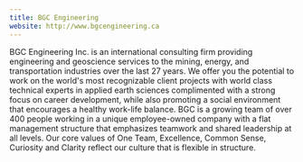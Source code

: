 ```yaml
---
title: BGC Engineering
website: http://www.bgcengineering.ca
---
```


BGC Engineering Inc. is an international consulting firm providing engineering and geoscience services to the mining, energy, and transportation industries over the last 27 years. We offer you the potential to work on the world's most recognizable client projects with world class technical experts in applied earth sciences complimented with a strong focus on career development, while also promoting a social environment that encourages a healthy work-life balance. BGC is a growing team of over 400 people working in a unique employee-owned company with a flat management structure that emphasizes teamwork and shared leadership at all levels. Our core values of One Team, Excellence, Common Sense, Curiosity and Clarity reflect our culture that is flexible in structure.
